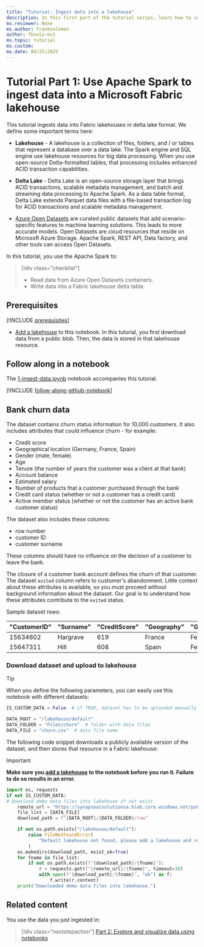 ```yaml
---
title: "Tutorial: Ingest data into a lakehouse"
description: In this first part of the tutorial series, learn how to ingest a dataset into a Fabric lakehouse in delta lake format.
ms.reviewer: None
ms.author: franksolomon
author: fbsolo-ms1
ms.topic: tutorial
ms.custom:
ms.date: 04/25/2025
---
```


# Tutorial Part 1: Use Apache Spark to ingest data into a Microsoft Fabric lakehouse

This tutorial ingests data into Fabric lakehouses in delta lake format. We define some important terms here:

* **Lakehouse** - A lakehouse is a collection of files, folders, and / or tables that represent a database over a data lake. The Spark engine and SQL engine use lakehouse resources for big data processing. When you use open-source Delta-formatted tables, that processing includes enhanced ACID transaction capabilities.

* **Delta Lake**  - Delta Lake is an open-source storage layer that brings ACID transactions, scalable metadata management, and batch and streaming data processing to Apache Spark. As a data table format, Delta Lake extends Parquet data files with a file-based transaction log for ACID transactions and scalable metadata management.

* [Azure Open Datasets](/azure/open-datasets/overview-what-are-open-datasets) are curated public datasets that add scenario-specific features to machine learning solutions. This leads to more accurate models. Open Datasets are cloud resources that reside on Microsoft Azure Storage. Apache Spark, REST API, Data factory, and other tools can access Open Datasets.

In this tutorial, you use the Apache Spark to:

> [!div class="checklist"]
>
> * Read data from Azure Open Datasets containers.
> * Write data into a Fabric lakehouse delta table.

## Prerequisites

[!INCLUDE [prerequisites](./includes/prerequisites.md)]

-  [Add a lakehouse](./tutorial-data-science-prepare-system.md#attach-a-lakehouse-to-the-notebooks) to this notebook. In this tutorial, you first download data from a public blob. Then, the data is stored in that lakehouse resource.

## Follow along in a notebook

 The [1-ingest-data.ipynb](https://github.com/microsoft/fabric-samples/blob/main/docs-samples/data-science/data-science-tutorial/1-ingest-data.ipynb) notebook accompanies this tutorial.

[!INCLUDE [follow-along-github-notebook](./includes/follow-along-github-notebook.md)]

<!-- nbstart https://raw.githubusercontent.com/sdgilley/fabric-samples/sdg-new-happy-path/docs-samples/data-science/data-science-tutorial/1-ingest-data.ipynb -->

## Bank churn data

The dataset contains churn status information for 10,000 customers. It also includes attributes that could influence churn - for example:

* Credit score
* Geographical location (Germany, France, Spain)
* Gender (male, female)
* Age
* Tenure (the number of years the customer was a client at that bank)
* Account balance
* Estimated salary
* Number of products that a customer purchased through the bank
* Credit card status (whether or not a customer has a credit card)
* Active member status (whether or not the customer has an active bank customer status)

The dataset also includes these columns:

- row number
- customer ID
- customer surname

These columns should have no influence on the decision of a customer to leave the bank.

The closure of a customer bank account defines the churn of that customer. The dataset `exited` column refers to customer's abandonment. Little context about these attributes is available, so you must proceed without background information about the dataset. Our goal is to understand how these attributes contribute to the `exited` status.

Sample dataset rows:

|"CustomerID"|"Surname"|"CreditScore"|"Geography"|"Gender"|"Age"|"Tenure"|"Balance"|"NumOfProducts"|"HasCrCard"|"IsActiveMember"|"EstimatedSalary"|"Exited"|
|---|---|---|---|---|---|---|---|---|---|---|---|---|
|15634602|Hargrave|619|France|Female|42|2|0.00|1|1|1|101348.88|1|
|15647311|Hill|608|Spain|Female|41|1|83807.86|1|0|1|112542.58|0|

### Download dataset and upload to lakehouse

> [!TIP]
> When you define the following parameters, you can easily use this notebook with different datasets:

```python
IS_CUSTOM_DATA = False  # if TRUE, dataset has to be uploaded manually

DATA_ROOT = "/lakehouse/default"
DATA_FOLDER = "Files/churn"  # folder with data files
DATA_FILE = "churn.csv"  # data file name
```

The following code snippet downloads a publicly available version of the dataset, and then stores that resource in a Fabric lakehouse:

> [!IMPORTANT]
> **Make sure you [add a lakehouse](./tutorial-data-science-prepare-system.md#attach-a-lakehouse-to-the-notebooks) to the notebook before you run it. Failure to do so results in an error.**

```python
import os, requests
if not IS_CUSTOM_DATA:
# Download demo data files into lakehouse if not exist
    remote_url = "https://synapseaisolutionsa.blob.core.windows.net/public/bankcustomerchurn"
    file_list = [DATA_FILE]
    download_path = f"{DATA_ROOT}/{DATA_FOLDER}/raw"

    if not os.path.exists("/lakehouse/default"):
        raise FileNotFoundError(
            "Default lakehouse not found, please add a lakehouse and restart the session."
        )
    os.makedirs(download_path, exist_ok=True)
    for fname in file_list:
        if not os.path.exists(f"{download_path}/{fname}"):
            r = requests.get(f"{remote_url}/{fname}", timeout=30)
            with open(f"{download_path}/{fname}", "wb") as f:
                f.write(r.content)
    print("Downloaded demo data files into lakehouse.")
```

<!-- nbend -->

## Related content

You use the data you just ingested in:

> [!div class="nextstepaction"]
> [Part 2: Explore and visualize data using notebooks](tutorial-data-science-explore-notebook.md)
